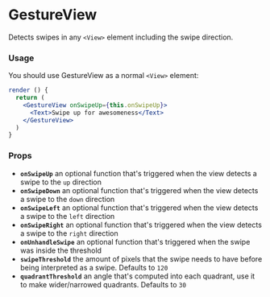 # GestureView

Detects swipes in any `<View>` element including the swipe direction.

### Usage

You should use GestureView as a normal `<View>` element:

```jsx
render () {
  return (
    <GestureView onSwipeUp={this.onSwipeUp}>
      <Text>Swipe up for awesomeness</Text>
    </GestureView>
  )
}
```

### Props

* __`onSwipeUp`__ an optional function that's triggered when the view detects a swipe
to the `up` direction
* __`onSwipeDown`__ an optional function that's triggered when the view detects a swipe
to the `down` direction
* __`onSwipeLeft`__ an optional function that's triggered when the view detects a swipe
to the `left` direction
* __`onSwipeRight`__ an optional function that's triggered when the view detects a swipe
to the `right` direction
* __`onUnhandleSwipe`__ an optional function that's triggered when the swipe was
inside the threshold
* __`swipeThreshold`__ the amount of pixels that the swipe needs to have before
being interpreted as a swipe. Defaults to `120`
* __`quadrantThreshold`__ an angle that's computed into each quadrant, use it to
make wider/narrowed quadrants. Defaults to `30`
